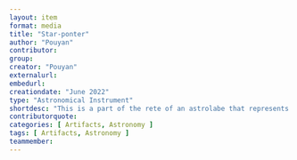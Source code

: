 ```yaml
---
layout: item
format: media
title: "Star-ponter"
author: "Pouyan"
contributor:
group: 
creator: "Pouyan"
externalurl: 
embedurl: 
creationdate: "June 2022"
type: "Astronomical Instrument"
shortdesc: "This is a part of the rete of an astrolabe that represents a fixed star."
contributorquote: 
categories: [ Artifacts, Astronomy ]
tags: [ Artifacts, Astronomy ]
teammember:
---
```

